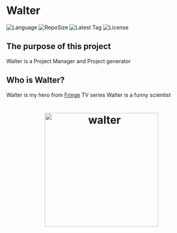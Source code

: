 # Walter

![Language](https://img.shields.io/github/languages/top/TahaPY/Walter.svg?style=for-the-badge&logo=language) ![RepoSize](https://img.shields.io/github/repo-size/TahaPY/Walter.svg?style=for-the-badge&logo=size) ![Latest Tag](https://img.shields.io/github/tag/LinArcX/Trinity.svg?style=for-the-badge&logo=tag) ![License](https://img.shields.io/github/license/TahaPY/Walter?style=for-the-badge)

## The purpose of this project

Walter is a Project Manager and Project generator


## Who is Walter?

Walter is my hero from [Fringe](https://www.imdb.com/title/tt1119644) TV series
Walter is a funny scientist

<h1 align="center">
	<img width="300" src="https://raw.githubusercontent.com/TahaPY/Walter/master/images/walter.jpg" alt="walter">
	<br>
</h1>